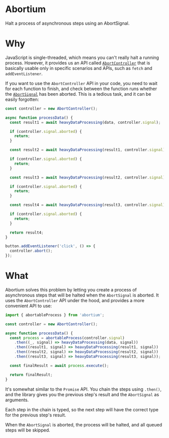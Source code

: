 # Abortium

Halt a process of asynchronous steps using an AbortSignal.

# Why

JavaScript is single-threaded, which means you can't really halt a running process.
However, it provides us an API called [`AbortController`](https://developer.mozilla.org/en-US/docs/Web/API/AbortController) that is basically usable only in specific
scenarios and APIs, such as `fetch` and `addEventListener`.

If you want to use the `AbortController` API in your code, you need to wait for each function to
finish, and check between the function runs whether the [`AbortSignal`](https://developer.mozilla.org/en-US/docs/Web/API/AbortSignal) has been aborted.
This is a tedious task, and it can be easily forgotten:

```typescript
const controller = new AbortController();

async function processData() {
  const result1 = await heavyDataProcessing(data, controller.signal);

  if (controller.signal.aborted) {
    return;
  }

  const result2 = await heavyDataProcessing(result1, controller.signal);

  if (controller.signal.aborted) {
    return;
  }

  const result3 = await heavyDataProcessing(result2, controller.signal);

  if (controller.signal.aborted) {
    return;
  }

  const result4 = await heavyDataProcessing(result3, controller.signal);

  if (controller.signal.aborted) {
    return;
  }

  return result4;
}

button.addEventListener('click', () => {
  controller.abort();
});
```

# What

Abortium solves this problem by letting you create a process of asynchronous steps that
will be halted when the `AbortSignal` is aborted. It uses the `AbortController` API under
the hood, and provides a more convenient API to use:

```typescript
import { abortableProcess } from 'abortium';

const controller = new AbortController();

async function processData() {
  const process = abortableProcess(controller.signal)
    .then((_, signal) => heavyDataProcessing(data, signal))
    .then((result1, signal) => heavyDataProcessing(result1, signal))
    .then((result2, signal) => heavyDataProcessing(result2, signal))
    .then((result3, signal) => heavyDataProcessing(result3, signal));

  const finalResult = await process.execute();

  return finalResult;
}
```

It's somewhat similar to the `Promise` API. You chain the steps using `.then()`, and the
library gives you the previous step's result and the `AbortSignal` as arguments.

Each step in the chain is typed, so the next step will have the correct type for the previous
step's result.

When the `AbortSignal` is aborted, the process will be halted, and all queued steps will be
skipped.

